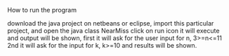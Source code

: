 How to run the program

download the java project
on netbeans or eclipse, import this particular project, and open the java class NearMiss
click on run icon 
it will execute and output will be shown,
first it will ask for the user input for n, 3>=n<=11
2nd it will ask for the input for k, k>=10
and results will be shown.
